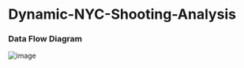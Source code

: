 # Dynamic-NYC-Shooting-Analysis
### Data Flow Diagram
![image](https://github.com/user-attachments/assets/42b73fd2-a7cf-4a79-8600-ff7e1bf578e8)

